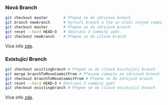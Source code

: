 ### Nová Branch

```bash
git checkout master       # Přepne se do zdrojové branch
git branch newbranch      # Vytvoří branch a tím se uloží stejné commity z předchozí aktivní branch
git checkout master       # Přepne se do zdrojové branch
git reset --hard HEAD~3   # Odstraní 3 commity zpět.
git checkout newbranch    # Přepne se do cílové branch
```

Více info <a href="https://stackoverflow.com/questions/1628563/move-the-most-recent-commits-to-a-new-branch-with-git">zde</a>.

### Existující Branch

```bash
git checkout existingbranch # Přepne se do cílové existující branch
git merge branchToMoveCommitFrom # Přesune commity ze zdrojové branch
git checkout branchToMoveCommitFrom # Přepne se do zdrojové branch
git reset --hard HEAD~3 # Odstraní 3 commity zpět
git checkout existingbranch # Přepne se do cílové existující branch
```

Více info <a href="https://stackoverflow.com/questions/1628563/move-the-most-recent-commits-to-a-new-branch-with-git">zde</a>.